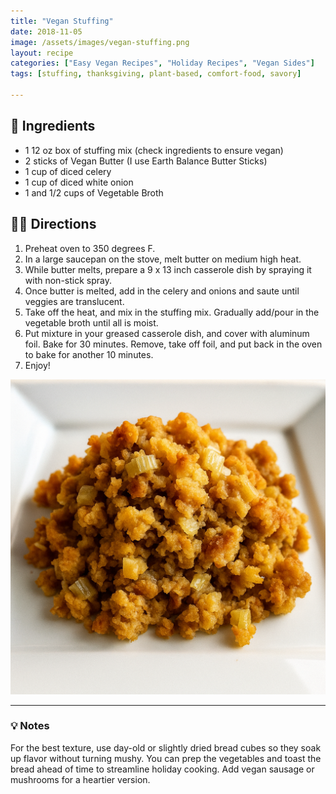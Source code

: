```yaml
---
title: "Vegan Stuffing"
date: 2018-11-05
image: /assets/images/vegan-stuffing.png
layout: recipe
categories: ["Easy Vegan Recipes", "Holiday Recipes", "Vegan Sides"]
tags: [stuffing, thanksgiving, plant-based, comfort-food, savory]

---
```


## 🧾 Ingredients

- 1 12 oz box of stuffing mix (check ingredients to ensure vegan)
- 2 sticks of Vegan Butter (I use Earth Balance Butter Sticks)
- 1 cup of diced celery
- 1 cup of diced white onion
- 1 and 1/2 cups of Vegetable Broth

## 👩‍🍳 Directions

1. Preheat oven to 350 degrees F.
2. In a large saucepan on the stove, melt butter on medium high heat.
3. While butter melts, prepare a 9 x 13 inch casserole dish by spraying it with non-stick spray.
4. Once butter is melted, add in the celery and onions and saute until veggies are translucent.
5. Take off the heat, and mix in the stuffing mix. Gradually add/pour in the vegetable broth until all is moist.
6. Put mixture in your greased casserole dish, and cover with aluminum foil. Bake for 30 minutes. Remove, take off foil, and put back in the oven to bake for another 10 minutes.
7. Enjoy!

![Vegan Stuffing](/assets/images/vegan-stuffing.png)

---

### 💡 Notes

For the best texture, use day-old or slightly dried bread cubes so they soak up flavor without turning mushy. You can prep the vegetables and toast the bread ahead of time to streamline holiday cooking. Add vegan sausage or mushrooms for a heartier version.
